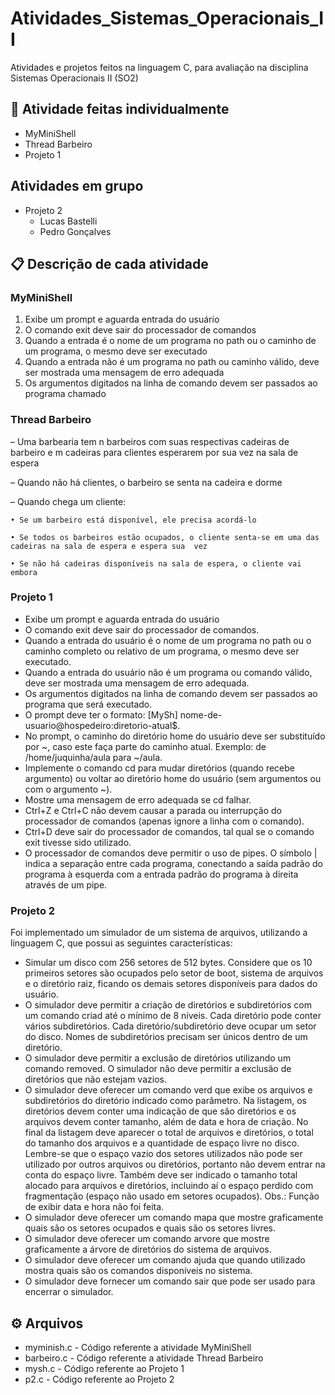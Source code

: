 # Atividades_Sistemas_Operacionais_II
Atividades e projetos feitos na linguagem C, para avaliação na disciplina Sistemas Operacionais II (SO2)

## 🚀 Atividade feitas individualmente
* MyMiniShell
* Thread Barbeiro
* Projeto 1
  
## Atividades em grupo
* Projeto 2
  * Lucas Bastelli
  * Pedro Gonçalves
  
## 📋 Descrição de cada atividade
### MyMiniShell
1. Exibe um prompt e aguarda entrada do usuário 
2. O comando exit deve sair do processador de comandos 
3. Quando a entrada é o nome de um programa no path ou o caminho de  um programa, o mesmo deve ser executado 
4. Quando a entrada não é um programa no path ou caminho válido, deve  ser mostrada uma mensagem de erro adequada 
5. Os argumentos digitados na linha de comando devem ser passados ao  programa chamado

### Thread Barbeiro
– Uma barbearia tem n barbeiros com suas respectivas cadeiras de barbeiro e m cadeiras para  clientes esperarem por sua vez na sala de espera 

– Quando não há clientes, o barbeiro se senta na cadeira e dorme 

– Quando chega um cliente: 
    
    • Se um barbeiro está disponível, ele precisa acordá-lo 
    
    • Se todos os barbeiros estão ocupados, o cliente senta-se em uma das cadeiras na sala de espera e espera sua  vez 
    
    • Se não há cadeiras disponíveis na sala de espera, o cliente vai embora

### Projeto 1
- Exibe um prompt e aguarda entrada do usuário
- O comando exit deve sair do processador de comandos.
- Quando a entrada do usuário é o nome de um programa no path ou o caminho
completo ou relativo de um programa, o mesmo deve ser executado.
- Quando a entrada do usuário não é um programa ou comando válido, deve ser 
mostrada uma mensagem de erro adequada.
- Os argumentos digitados na linha de comando devem ser passados ao programa 
que será executado.
- O prompt deve ter o formato: [MySh] nome-de-usuario@hospedeiro:diretorio-atual$.
- No prompt, o caminho do diretório home do usuário deve ser substituído por ~, 
caso este faça parte do caminho atual. Exemplo: de /home/juquinha/aula para 
~/aula.
- Implemente o comando cd para mudar diretórios (quando recebe argumento) ou 
voltar ao diretório home do usuário (sem argumentos ou com o argumento ~).
- Mostre uma mensagem de erro adequada se cd falhar.
- Ctrl+Z e Ctrl+C não devem causar a parada ou interrupção do processador de 
comandos (apenas ignore a linha com o comando).
- Ctrl+D deve sair do processador de comandos, tal qual se o comando exit
tivesse sido utilizado.
- O processador de comandos deve permitir o uso de pipes. O símbolo | indica a 
separação entre cada programa, conectando a saída padrão do programa à esquerda 
com a entrada padrão do programa à direita através de um pipe.

### Projeto 2
Foi implementado um simulador de um sistema de arquivos, utilizando a linguagem C, que possui as seguintes 
características:

- Simular um disco com 256 setores de 512 bytes. Considere que os 10 primeiros setores são ocupados 
pelo setor de boot, sistema de arquivos e o diretório raiz, ficando os demais setores disponíveis para dados 
do usuário.
- O simulador deve permitir a criação de diretórios e subdiretórios com um comando criad até o 
mínimo de 8 níveis. Cada diretório pode conter vários subdiretórios. Cada diretório/subdiretório deve 
ocupar um setor do disco. Nomes de subdiretórios precisam ser únicos dentro de um diretório.
- O simulador deve permitir a exclusão de diretórios utilizando um comando removed. O simulador não 
deve permitir a exclusão de diretórios que não estejam vazios.
- O simulador deve oferecer um comando verd que exibe os arquivos e subdiretórios do diretório 
indicado como parâmetro. Na listagem, os diretórios devem conter uma indicação de que são diretórios e os 
arquivos devem conter tamanho, além de data e hora de criação. No final da listagem deve aparecer o total 
de arquivos e diretórios, o total do tamanho dos arquivos e a quantidade de espaço livre no disco. Lembre-se 
que o espaço vazio dos setores utilizados não pode ser utilizado por outros arquivos ou diretórios, portanto 
não devem entrar na conta do espaço livre. Também deve ser indicado o tamanho total alocado para 
arquivos e diretórios, incluindo aí o espaço perdido com fragmentação (espaço não usado em setores 
ocupados). Obs.: Função de exibir data e hora não foi feita.
- O simulador deve oferecer um comando mapa que mostre graficamente quais são os setores ocupados 
e quais são os setores livres.
- O simulador deve oferecer um comando arvore que mostre graficamente a árvore de diretórios do 
sistema de arquivos.
- O simulador deve oferecer um comando ajuda que quando utilizado mostra quais são os comandos 
disponíveis no sistema.
- O simulador deve fornecer um comando sair que pode ser usado para encerrar o simulador.

## ⚙️ Arquivos
* myminish.c - Código referente a atividade MyMiniShell
* barbeiro.c - Código referente a atividade Thread Barbeiro
* mysh.c - Código referente ao Projeto 1
* p2.c - Código referente ao Projeto 2

